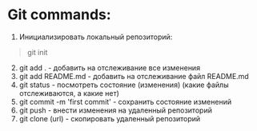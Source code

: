 # Git commands:
1. Инициализировать локальный репозиторий:
> git init 
2. git add . - добавить на отслеживание все изменения 
3. git add README.md - добавить на отслеживание файл README.md 
4. git status - посмотреть состояние (изменения) (какие файлы отслеживаются, а какие нет)
5. git commit -m 'first commit' - сохранить состояние изменений 
6. git push - внести изменения на удаленный репозиторий
7. git clone (url) - скопировать удаленный репозиторий
